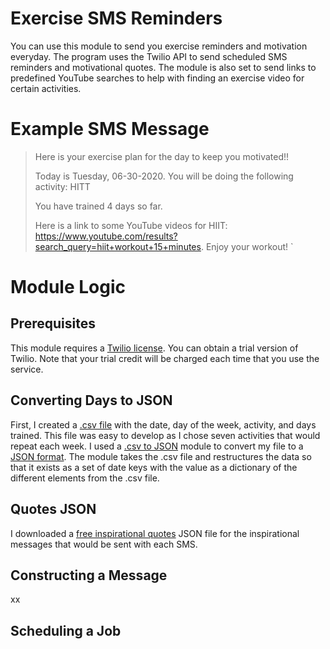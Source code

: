 # Exercise SMS Reminders
You can use this module to send you exercise reminders and motivation everyday. The program uses the Twilio API to send scheduled SMS reminders and motivational quotes. The module is also set to send links to predefined YouTube searches to help with finding an exercise video for certain activities. 
# Example SMS Message
> Here is your exercise plan for the day to keep you motivated!!
>
> Today is Tuesday, 06-30-2020. You will be doing the following activity: HITT
>
> You have trained 4 days so far. 
>
> Here is a link to some YouTube videos for HIIT: https://www.youtube.com/results?search_query=hiit+workout+15+minutes. Enjoy your workout! `
# Module Logic
## Prerequisites
This module requires a [Twilio license](https://www.twilio.com/pricing). You can obtain a trial version of Twilio. Note that your trial credit will be charged each time that you use the service.
## Converting Days to JSON
First, I created a [.csv file](days.csv) with the date, day of the week, activity, and days trained. This file was easy to develop as I chose seven activities that would repeat each week. I used a [.csv to JSON](convert_training_days.py) module to convert my file to a [JSON format](days.json). The module takes the .csv file and restructures the data so that it exists as a set of date keys with the value as a dictionary of the different elements from the .csv file.
## Quotes JSON
I downloaded a [free inspirational quotes](https://forum.freecodecamp.org/t/free-api-inspirational-quotes-json-with-code-examples/311373) JSON file for the inspirational messages that would be sent with each SMS.
## Constructing a Message
xx
## Scheduling a Job
